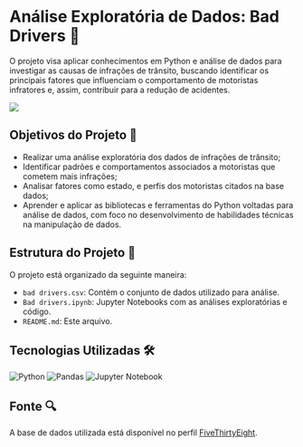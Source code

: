
# Análise Exploratória de Dados: Bad Drivers 🚗

O projeto visa aplicar conhecimentos em Python e análise de dados para investigar as causas de infrações de trânsito, buscando identificar os principais fatores que influenciam o comportamento de motoristas infratores e, assim, contribuir para a redução de acidentes.

<p align="left"><img src="http://img.shields.io/static/v1?label=STATUS&message=CONCLUIDO&color=GREEN&style=for-the-badge"/></p>

## Objetivos do Projeto 🎯

- Realizar uma análise exploratória dos dados de infrações de trânsito;
- Identificar padrões e comportamentos associados a motoristas que cometem mais infrações;
- Analisar fatores como estado, e perfis dos motoristas citados na base dados;
- Aprender e aplicar as bibliotecas e ferramentas do Python voltadas para análise de dados, com foco no desenvolvimento de habilidades técnicas na manipulação de dados.

## Estrutura do Projeto 📁

O projeto está organizado da seguinte maneira:

- `bad drivers.csv`: Contém o conjunto de dados utilizado para análise.
- `Bad drivers.ipynb`: Jupyter Notebooks com as análises exploratórias e código.
- `README.md`: Este arquivo.

## Tecnologias Utilizadas 🛠️

![Python](https://img.shields.io/badge/python-3670A0?style=for-the-badge&logo=python&logoColor=ffdd54)
![Pandas](https://img.shields.io/badge/pandas-%23150458.svg?style=for-the-badge&logo=pandas&logoColor=white)
![Jupyter Notebook](https://img.shields.io/badge/jupyter-%23FA0F00.svg?style=for-the-badge&logo=jupyter&logoColor=white)

## Fonte 🔍

A base de dados utilizada está disponível no perfil [FiveThirtyEight](https://github.com/fivethirtyeight).

